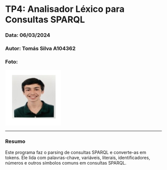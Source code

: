# TP4: Analisador Léxico para Consultas SPARQL

### Data: 06/03/2024
### Autor: Tomás Silva A104362

### Foto:
![Photo](../Photo.png)

---

### Resumo

Este programa faz o parsing de consultas SPARQL e converte-as em tokens. Ele lida com palavras-chave, variáveis, literais, identificadores, números e outros símbolos comuns em consultas SPARQL.

